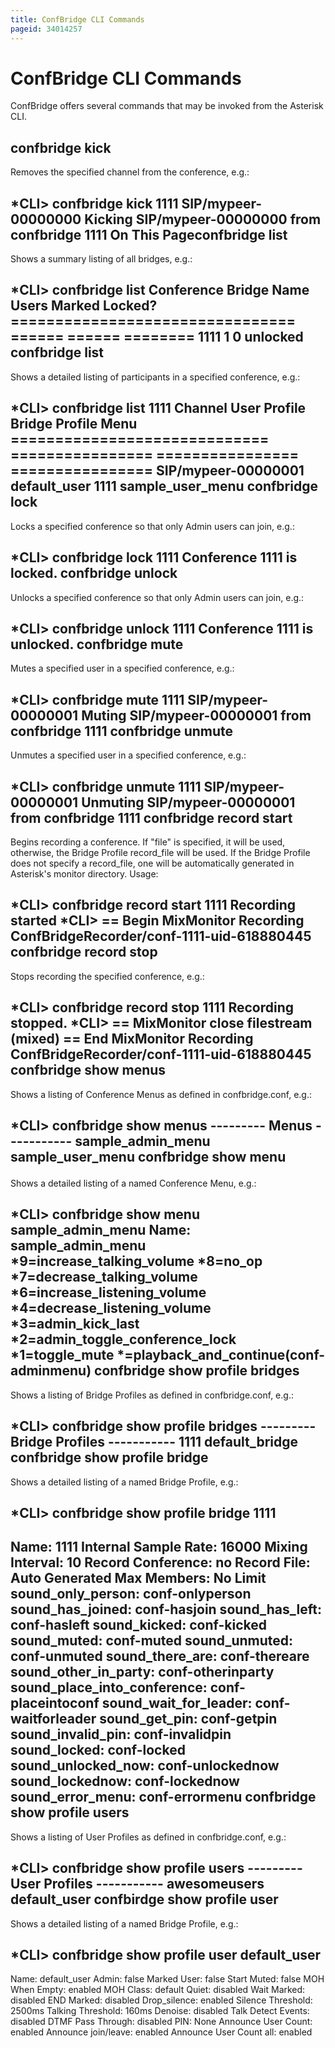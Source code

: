 ```yaml
---
title: ConfBridge CLI Commands
pageid: 34014257
---
```


ConfBridge CLI Commands
=======================

ConfBridge offers several commands that may be invoked from the Asterisk CLI.

confbridge kick <conference> <channel>
--------------------------------------

Removes the specified channel from the conference, e.g.:

\*CLI> confbridge kick 1111 SIP/mypeer-00000000
Kicking SIP/mypeer-00000000 from confbridge 1111
On This Pageconfbridge list
---------------

Shows a summary listing of all bridges, e.g.:

\*CLI> confbridge list
Conference Bridge Name Users Marked Locked?
================================ ====== ====== ========
1111 1 0 unlocked
confbridge list <conference>
----------------------------

Shows a detailed listing of participants in a specified conference, e.g.:

\*CLI> confbridge list 1111
Channel User Profile Bridge Profile Menu
============================= ================ ================ ================
SIP/mypeer-00000001 default\_user 1111 sample\_user\_menu 
confbridge lock <conference>
----------------------------

Locks a specified conference so that only Admin users can join, e.g.:

\*CLI> confbridge lock 1111
Conference 1111 is locked.
confbridge unlock <conference>
------------------------------

Unlocks a specified conference so that only Admin users can join, e.g.:

\*CLI> confbridge unlock 1111
Conference 1111 is unlocked.
confbridge mute <conference> <channel>
--------------------------------------

Mutes a specified user in a specified conference, e.g.:

\*CLI> confbridge mute 1111 SIP/mypeer-00000001
Muting SIP/mypeer-00000001 from confbridge 1111
confbridge unmute <conference> <channel>
----------------------------------------

Unmutes a specified user in a specified conference, e.g.:

\*CLI> confbridge unmute 1111 SIP/mypeer-00000001
Unmuting SIP/mypeer-00000001 from confbridge 1111
confbridge record start <conference> <file>
-------------------------------------------

Begins recording a conference. If "file" is specified, it will be used, otherwise, the Bridge Profile record\_file will be used. If the Bridge Profile does not specify a record\_file, one will be automatically generated in Asterisk's monitor directory. Usage:

\*CLI> confbridge record start 1111
Recording started
\*CLI> == Begin MixMonitor Recording ConfBridgeRecorder/conf-1111-uid-618880445
confbridge record stop <confererence>
-------------------------------------

Stops recording the specified conference, e.g.:

\*CLI> confbridge record stop 1111
Recording stopped.
\*CLI> == MixMonitor close filestream (mixed)
 == End MixMonitor Recording ConfBridgeRecorder/conf-1111-uid-618880445
confbridge show menus
---------------------

Shows a listing of Conference Menus as defined in confbridge.conf, e.g.:

\*CLI> confbridge show menus
--------- Menus -----------
sample\_admin\_menu
sample\_user\_menu
confbridge show menu <menu name>
--------------------------------

Shows a detailed listing of a named Conference Menu, e.g.:

\*CLI> confbridge show menu sample\_admin\_menu
Name: sample\_admin\_menu
\*9=increase\_talking\_volume
\*8=no\_op
\*7=decrease\_talking\_volume
\*6=increase\_listening\_volume
\*4=decrease\_listening\_volume
\*3=admin\_kick\_last
\*2=admin\_toggle\_conference\_lock
\*1=toggle\_mute
\*=playback\_and\_continue(conf-adminmenu)
confbridge show profile bridges
-------------------------------

Shows a listing of Bridge Profiles as defined in confbridge.conf, e.g.:

\*CLI> confbridge show profile bridges
--------- Bridge Profiles -----------
1111
default\_bridge
confbridge show profile bridge <bridge>
---------------------------------------

Shows a detailed listing of a named Bridge Profile, e.g.:

\*CLI> confbridge show profile bridge 1111 
--------------------------------------------
Name: 1111
Internal Sample Rate: 16000
Mixing Interval: 10
Record Conference: no
Record File: Auto Generated
Max Members: No Limit
sound\_only\_person: conf-onlyperson
sound\_has\_joined: conf-hasjoin
sound\_has\_left: conf-hasleft
sound\_kicked: conf-kicked
sound\_muted: conf-muted
sound\_unmuted: conf-unmuted
sound\_there\_are: conf-thereare
sound\_other\_in\_party: conf-otherinparty
sound\_place\_into\_conference: conf-placeintoconf
sound\_wait\_for\_leader: conf-waitforleader
sound\_get\_pin: conf-getpin
sound\_invalid\_pin: conf-invalidpin
sound\_locked: conf-locked
sound\_unlocked\_now: conf-unlockednow
sound\_lockednow: conf-lockednow
sound\_error\_menu: conf-errormenu
confbridge show profile users
-----------------------------

Shows a listing of User Profiles as defined in confbridge.conf, e.g.:

\*CLI> confbridge show profile users
--------- User Profiles -----------
awesomeusers
default\_user
confbirdge show profile user <user>
-----------------------------------

Shows a detailed listing of a named Bridge Profile, e.g.:

\*CLI> confbridge show profile user default\_user 
--------------------------------------------
Name: default\_user
Admin: false
Marked User: false
Start Muted: false
MOH When Empty: enabled
MOH Class: default
Quiet: disabled
Wait Marked: disabled
END Marked: disabled
Drop\_silence: enabled
Silence Threshold: 2500ms
Talking Threshold: 160ms
Denoise: disabled
Talk Detect Events: disabled
DTMF Pass Through: disabled
PIN: None
Announce User Count: enabled
Announce join/leave: enabled
Announce User Count all: enabled
